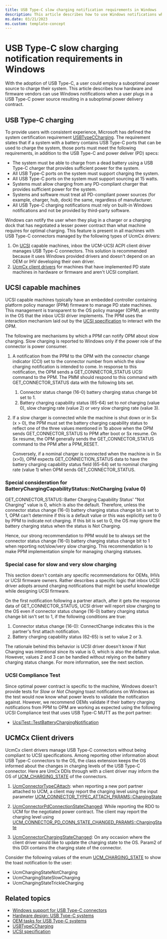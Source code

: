 ```yaml
---
title: USB Type-C slow charging notification requirements in Windows
description: This article describes how to use Windows notifications when a user plugs in a USB Type-C power source that results in a suboptimal power delivery contract.
ms.date: 03/21/2023
ms.custom: template-concept
---
```


# USB Type-C slow charging notification requirements in Windows

With the adoption of USB Type-C, a user could employ a suboptimal power source to charge their system. This article describes how hardware and firmware vendors can use Windows notifications when a user plugs in a USB Type-C power source resulting in a suboptimal power delivery contract.

## USB Type-C charging

To provide users with consistent experience, Microsoft has defined the system certification requirement [USBTypeCCharging](/windows-hardware/test/hlk/testref/7f445d97-75e5-4a47-bbe2-dd191228ef44). The requirement states that if a system with a battery contains USB Type-C ports that can be used to charge the system, those ports must meet the following requirements, in addition to the USB Type-C and power deliver (PD) specs:

- The system must be able to charge from a dead battery using a USB Type-C charger that provides sufficient power for the system.
- All USB Type-C ports on the system must support charging the system.
- All USB Type-C ports on the system must support sourcing at 15 watts.
- Systems must allow charging from any PD-compliant charger that provides sufficient power for the system.
- Systems and software must treat all PD-compliant power sources (for example, charger, hub, dock) the same, regardless of manufacturer.
- All USB Type-C charging notifications must rely on built-in Windows notifications and not be provided by third-party software.

Windows can notify the user when they plug in a charger or a charging dock that has negotiated a lesser power contract than what machine requires for optimal charging. This feature is present in all machines with USB Type-C connectors managed by the following types of UcmCx drivers:

1. On [UCSI](/windows-hardware/drivers/usbcon/ucsi) capable machines, inbox the UCM-UCSI ACPI client driver manages USB Type-C connectors. This solution is recommended because it uses Windows provided drivers and doesn't depend on an OEM or IHV developing their own driver.
1. [UcmCx client drivers](/windows-hardware/drivers/usbcon/developing-windows-drivers-for-usb-type-c-connectors) for machines that have implemented PD state machines in hardware or firmware and aren't UCSI compliant.

## UCSI capable machines

UCSI capable machines typically have an embedded controller containing platform policy manager (PPM) firmware to manage PD state machines. This management is transparent to the OS policy manager (OPM), an entity in the OS that the inbox UCSI driver implements. The PPM uses the interaction mechanism laid out by the [UCSI specification](https://www.intel.com/content/www/us/en/products/docs/io/universal-serial-bus/usb-type-c-ucsi-spec.html) to interact with the OPM.

The following are mechanisms by which a PPM can notify OPM about slow charging. Slow charging is reported to Windows only if the power role of the connector is power consumer.

1. A notification from the PPM to the OPM with the connector change indicator (CCI) set to the connector number from which the slow charging notification is intended to come. In response to this notification, the OPM sends a GET_CONNECTOR_STATUS UCSI command to the PPM. The PMM should respond to this command with GET_CONNECTOR_STATUS data with the following bits set.
    1. Connector status change (16-0) battery charging status change bit set to 1.
    1. Battery charging capability status (65-64) set to *not* charging (value 0), slow charging rate (value 2) or very slow charging rate (value 3).

1. If a slow charger is connected while the machine is shut down or in Sx (x > 0), the PPM must set the battery charging capability status to reflect one of the three values mentioned in 1b above when the OPM sends GET_CONNECTOR_STATUS to PPM after boot or Sx resume. On Sx resume, the OPM generally sends the GET_CONNECTOR_STATUS command to the PPM after a PPM_RESET.

    Conversely, if a nominal charger is connected when the machine is in Sx (x>0), OPM expects GET_CONNECTION_STATUS data to have the battery charging capability status field (65-64) set to nominal charging rate (value 1) when OPM sends GET_CONNECTOR_STATUS.

### Special consideration for BatteryChargingCapabilityStatus::NotCharging (value 0)

GET_CONNECTOR_STATUS::Batter Charging Capability Status' "Not Charging" value is 0, which is also the default. Therefore, unless the connector status change (16-0) battery charging status change bit is set to 1, OPM can't determine if this is a default value or this was explicitly set to 0 by PPM to indicate not charging. If this bit is set to 0, the OS may ignore the battery charging status when the status is Not Charging.

Hence, our strong recommendation to PPM would be to always set the connector status change (16-0) battery charging status change bit to 1 when reporting not/slow/very slow charging. This recommendation is to make PPM implementation simple for managing charging statuses.

### Special case for slow and very slow charging

This section doesn't contain any specific recommendations for OEMs, IHVs or UCSI firmware owners. Rather describes a specific logic that inbox UCSI driver adopts around charging notifications that might be useful knowledge while designing UCSI firmware.

On the first notification following a partner attach, after it gets the response data of GET_CONNECTOR_STATUS, UCSI driver will report slow charging to the OS even if connector status change (16-0) battery charging status change bit isn't set to 1, if the following conditions are true:

1. Connector status change (16-0): ConnectChange indicates this is the partner's first attach notification.
1. Battery charging capability status (62-65) is set to value 2 or 3.

The rationale behind this behavior is UCSI driver doesn't know if Not Charging was intentional since its value is 0, which is also the default value. However, values 2 and 3 can be handled without relying on the battery charging status change. For more information, see the next section.

### UCSI Compliance Test

Since optimal power contract is specific to the machine, Windows doesn't provide tests for *Slow* or *Not Charging* toast notifications on Windows as the test would now know what power levels to validate the notification against. However, we recommend OEMs validate if their battery charging notifications from PPM to OPM are working as expected using the following UCSI Compliance test that uses USB Type-C MUTT as the port partner:

- [UcsiTest::TestBatteryChargingNotification](/windows-hardware/test/hlk/testref/dc0dbe87-3202-4aa4-aa66-3256ca0c4f61)

## UCMCx Client drivers

UcmCx client drivers manage USB Type-C connectors without being compliant to UCSI specifications. Among reporting other information about USB Type-C connectors to the OS, the class extension keeps the OS informed about the changes in charging levels of the USB Type-C connector. Here are UmCx DDIs through with a client driver may inform the OS of [UCM_CHARGING_STATE](/windows-hardware/drivers/ddi/ucmtypes/ne-ucmtypes-_ucm_charging_state) of the connectors.

1. [UcmConnectorTypeCAttach](/windows-hardware/drivers/ddi/ucmmanager/nf-ucmmanager-ucmconnectortypecattach): when reporting a new port partner attached to UCM, a client may report the charging level using the input parameter [UCM_CONNECTOR_TYPEC_ATTACH_PARAMS::ChargingState](/windows-hardware/drivers/ddi/ucmmanager/ns-ucmmanager-_ucm_connector_typec_attach_params)

1. [UcmConnectorPdConnectionStateChanged](/windows-hardware/drivers/ddi/ucmmanager/nf-ucmmanager-ucmconnectorpdconnectionstatechanged): While reporting the RDO to UCM for the negotiated power contract. The client may report the charging level using [UCM_CONNECTOR_PD_CONN_STATE_CHANGED_PARAMS::ChargingState](/windows-hardware/drivers/ddi/ucmmanager/ns-ucmmanager-_ucm_connector_pd_conn_state_changed_params)

1. [UcmConnectorChargingStateChanged](/windows-hardware/drivers/ddi/ucmmanager/nf-ucmmanager-ucmconnectorchargingstatechanged): On any occasion where the client driver would like to update the charging state to the OS. Param2 of this DDI contains the charging state of the connector.

Consider the following values of the enum [UCM_CHARGING_STATE](/windows-hardware/drivers/ddi/ucmtypes/ne-ucmtypes-_ucm_charging_state) to show the toast notification to the user:

- UcmChargingStateNotCharging
- UcmChargingStateSlowCharging
- UcmChargingStateTrickleCharging

## Related topics

- [Windows support for USB Type-C connectors](oem-tasks-for-bringing-up-a-usb-typec.md)
- [Hardware design: USB Type-C systems](hardware-design-of-a-usb-type-c-system.md)
- [OEM tasks for USB Type-C systems](oem-tasks-for-usb-type-c-systems-running-windows.md)
- [USBTypeCCharging](/windows-hardware/test/hlk/testref/7f445d97-75e5-4a47-bbe2-dd191228ef44)
- [UCSI specification](https://www.intel.com/content/www/us/en/products/docs/io/universal-serial-bus/usb-type-c-ucsi-spec.html)

